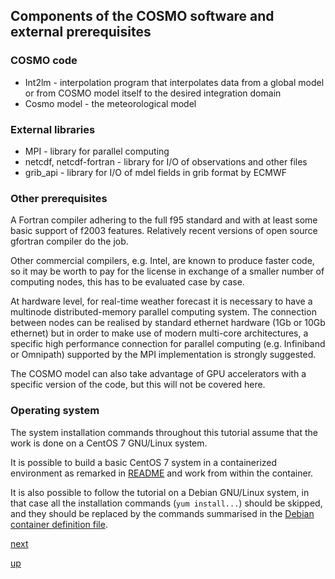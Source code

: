 ## Components of the COSMO software and external prerequisites

### COSMO code

 * Int2lm - interpolation program that interpolates data from a global
   model or from COSMO model itself to the desired integration domain
 * Cosmo model - the meteorological model

### External libraries

 * MPI - library for parallel computing
 * netcdf, netcdf-fortran - library for I/O of observations and other
   files
 * grib_api - library for I/O of mdel fields in grib format by ECMWF

### Other prerequisites

A Fortran compiler adhering to the full f95 standard and with at least
some basic support of f2003 features. Relatively recent versions of
open source gfortran compiler do the job.

Other commercial compilers, e.g. Intel, are known to produce faster
code, so it may be worth to pay for the license in exchange of a
smaller number of computing nodes, this has to be evaluated case by
case.

At hardware level, for real-time weather forecast it is necessary to
have a multinode distributed-memory parallel computing system. The
connection between nodes can be realised by standard ethernet hardware
(1Gb or 10Gb ethernet) but in order to make use of modern multi-core
architectures, a specific high performance connection for parallel
computing (e.g. Infiniband or Omnipath) supported by the MPI
implementation is strongly suggested.

The COSMO model can also take advantage of GPU accelerators with a
specific version of the code, but this will not be covered here.

### Operating system

The system installation commands throughout this tutorial assume that
the work is done on a CentOS 7 GNU/Linux system.

It is possible to build a basic CentOS 7 system in a containerized
environment as remarked in [README](../README.md) and work from within
the container.

It is also possible to follow the tutorial on a Debian GNU/Linux
system, in that case all the installation commands (`yum install...`)
should be skipped, and they should be replaced by the commands
summarised in the [Debian container definition
file](../singularity/debian-cosmo-build-run-process.def).

[next](building_prerequisites.md)

[up](README.md)
